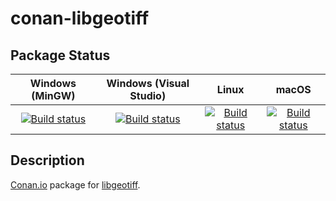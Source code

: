 # conan-libgeotiff

## Package Status

| Windows (MinGW) | Windows (Visual Studio) | Linux | macOS |
|:---------------:|:-----------------------:|:-----:|:-----:|
|[![Build status](https://ci.appveyor.com/api/projects/status/i39ikl0u2jed0w79/branch/testing%2F1.7.0?svg=true)](https://ci.appveyor.com/project/SpaceIm/conan-libgeotiff)|[![Build status](https://github.com/SpaceIm/conan-libgeotiff/workflows/.github/workflows/windows.yml/badge.svg?branch=testing%2F1.7.0)](https://github.com/SpaceIm/conan-libgeotiff/actions/workflows/windows.yml?query=branch%3Atesting%2F1.7.0)|[![Build status](https://github.com/SpaceIm/conan-libgeotiff/workflows/.github/workflows/linux.yml/badge.svg?branch=testing%2F1.7.0)](https://github.com/SpaceIm/conan-libgeotiff/actions/workflows/linux.yml?query=branch%3Atesting%2F1.7.0)|[![Build status](https://github.com/SpaceIm/conan-libgeotiff/workflows/.github/workflows/macos.yml/badge.svg?branch=testing%2F1.7.0)](https://github.com/SpaceIm/conan-libgeotiff/actions/workflows/macos.yml?query=branch%3Atesting%2F1.7.0)|

## Description

[Conan.io](https://conan.io) package for [libgeotiff](https://github.com/OSGeo/libgeotiff).
